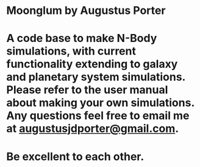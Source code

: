 # Moonglum by Augustus Porter

# A code base to make N-Body simulations, with current functionality extending to galaxy and planetary system simulations. Please refer to the user manual about making your own simulations. Any questions feel free to email me at augustusjdporter@gmail.com.

# Be excellent to each other.